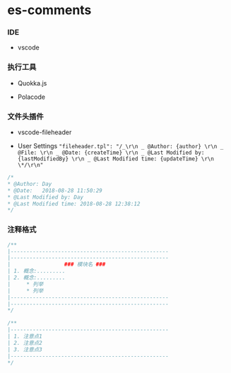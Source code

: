 # es-comments

### IDE

- vscode

### 执行工具

- Quokka.js

- Polacode

### 文件头插件

- vscode-fileheader

- User Settings
  `"fileheader.tpl": "/_\r\n _ @Author: {author} \r\n _ @File: \r\n _ @Date: {createTime} \r\n _ @Last Modified by: {lastModifiedBy} \r\n _ @Last Modified time: {updateTime} \r\n \*/\r\n"`

```js
/*
* @Author: Day
* @Date:   2018-08-28 11:50:29
* @Last Modified by: Day
* @Last Modified time: 2018-08-28 12:38:12
*/
```

### 注释格式

```js
/**
|--------------------------------------------------
|--------------------------------------------------
|                 ### 模块名 ###
| 1. 概念:.........
| 2. 概念:.........
|     * 列举
|     * 列举
|--------------------------------------------------
|--------------------------------------------------
*/

/**
|--------------------------------------------------
| 1. 注意点1
| 2. 注意点2
| 3. 注意点3
|--------------------------------------------------
*/
```
